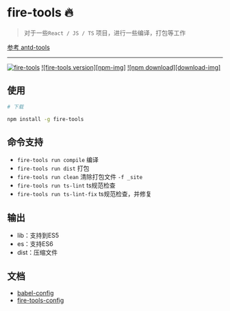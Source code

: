# fire-tools 🔥

> 对于一些`React / JS / TS` 项目，进行一些编译，打包等工作

[参考 antd-tools](https://github.com/ant-design/antd-tools)

---

[![fire-tools][fire-tools-img]][fire-tools-url]
[![fire-tools version][npm-img]][npm-url]
[![npm download][download-img]][download-url]

[fire-tools-url]: https://github.com/FireLeafone/fire-tools
[fire-tools-img]: https://img.shields.io/badge/fire--tools-img-green
[npm-url]: https://www.npmjs.com/package/fire-tools
[download-url]: https://www.npmjs.com/package/fire-tools

## 使用

```sh
# 下载

npm install -g fire-tools
```

## 命令支持

- `fire-tools run compile` 编译
- `fire-tools run dist` 打包
- `fire-tools run clean` 清除打包文件 `-f _site`
- `fire-tools run ts-lint` ts规范检查
- `fire-tools run ts-lint-fix` ts规范检查，并修复

## 输出

- lib：支持到ES5
- es：支持ES6
- dist：压缩文件

## 文档

- [babel-config](./docs/babelConfig.md)
- [fire-tools-config](./docs/fireToolsConfig.md)

